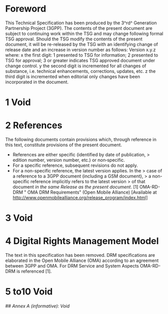 # Foreword
This Technical Specification has been produced by the 3^rd^ Generation
Partnership Project (3GPP).
The contents of the present document are subject to continuing work within the
TSG and may change following formal TSG approval. Should the TSG modify the
contents of the present document, it will be re-released by the TSG with an
identifying change of release date and an increase in version number as
follows:
Version x.y.z
where:
x the first digit:
1 presented to TSG for information;
2 presented to TSG for approval;
3 or greater indicates TSG approved document under change control.
y the second digit is incremented for all changes of substance, i.e. technical
enhancements, corrections, updates, etc.
z the third digit is incremented when editorial only changes have been
incorporated in the document.
# 1 Void
# 2 References
The following documents contain provisions which, through reference in this
text, constitute provisions of the present document.
  * References are either specific (identified by date of publication, > edition number, version number, etc.) or non‑specific.
  * For a specific reference, subsequent revisions do not apply.
  * For a non-specific reference, the latest version applies. In the > case of a reference to a 3GPP document (including a GSM document), > a non-specific reference implicitly refers to the latest version > of that document _in the same Release as the present document_.
[1] OMA-RD-DRM \" OMA DRM Requirements\" (Open Mobile Alliance) [Available at
http://www.openmobilealliance.org/release_program/index.html]
# 3 Void
# 4 Digital Rights Management Model
The text in this specification has been removed. DRM specifications are
elaborated in the Open Mobile Alliance (OMA) according to an agreement between
3GPP and OMA.
For DRM Service and System Aspects OMA-RD-DRM is referenced [1].
# 5 to10 Void
###### ## Annex A (informative): Void
#